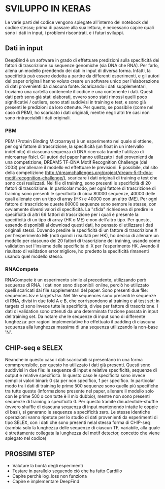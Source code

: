 # SVILUPPO IN KERAS
Le varie parti del codice vengono spiegate all'interno del notebook del codice stesso; prima di passare alla sua lettura, è necessario capire quali sono i dati in input, i problemi riscontrati, e i futuri sviluppi.

## Dati in input
DeepBind è un software in grado di effettuare predizioni sulla specificità dei fattori di trascrizione su sequenze genomiche (sia DNA che RNA). Per farlo, allena un modello prendendo dei dati in input di diversa forma.
Infatti, la specificità può essere dedotta a partire da differenti esperimenti, e gli autori del paper originali hanno voluto creare un software unico per l'elaborazione di dati provenienti da ciascuna fonte.
Scaricando i dati supplementari, troviamo una cartella contenente il codice e una contenente i dati.
Questi dati però sono già stati elaborati, ovvero sono stati rimossi quelli poco significativi / outliers, sono stati suddivisi in training e test, e sono già presenti le predizioni da loro ottenute.
Per questo, se possibile (come nel caso di PBM), ho scaricato i dati originali, mentre negli altri tre casi non sono rintracciabili i dati originali.

### PBM
PBM (Protein Binding Microarrays) è un esperimento nel quale si ottiene, per ogni fattore di trascrizione, la specificità (un float in un intervallo indefinito) di ciascuna sequenza di DNA ricercata tramite l'utilizzo di microarray fisici.
Gli autori del paper hanno utilizzato i dati provenienti da una competizione, DREAM5 TF-DNA Motif Recognition Challenge (del 2003) per allenare il modello ed effettuare le previsioni.
È possibile, dal sito della competizione (http://dreamchallenges.org/project/dream-5-tf-dna-motif-recognition-challenge/), scaricare i dati originali di training e test che sono così realizzati.
Nel file di training, sono presenti le specificità di 20 fattori di trascrizione.
In particolar modo, per ogni fattore di trascrizione di training sono presenti le specificità di circa 80000 sequenze, 40000 delle quali allenate con un tipo di array (HK) e 40000 con un altro (ME).
Per ogni fattore di trascrizione queste 80000 sequenze sono sempre le stesse, con ovviamente diversi valori di specificità.
La "sfida" richiedeva di predire le specificità di altri 66 fattori di trascrizione per i quali è presente la specificità di un tipo di array (HK o ME) e non dell'altro tipo.
Per questo, essendo disponibili al download questi dati, ho pensato di utilizzare i dati originali stessi.
Dovendo predire le specificità di un fattore di trascrizione X per l'esperimento ME (noti quindi i risultati per HK), ho deciso di allenare un modello per ciascuno dei 20 fattori di trascrizione del training, usando come validation set l'insieme delle specificità di X per l'esperimento HK.
Avendo il risultato di validation error migliore, ho predetto la specificità rimanenti usando quel modello stesso.

### RNACompete
RNACompete è un esperimento simile al precedente, utilizzando però sequenze di RNA. 
I dati non sono disponibili online, perciò ho utilizzato quelli scaricati dai file supplementari del paper.
Sono presenti due file: sequences.tsv e targets.tsv.
Nel file sequences sono presenti le sequenze di RNA, divisi in due fold A e B, che corrispondono al training e al test set; in targets ci sono invece tutte le specificità, divise per fattore di trascrizione.
I dati di validation sono ottenuti da una determinata frazione passata in input del training set.
Da notare che le sequenze di input sono di differente lunghezza: per ragioni implementative ho effettuato il padding di ciascuna sequenza alla lunghezza massima di una sequenza utilizzando la non-base 'N'.

## CHIP-seq e SELEX
Neanche in questo caso i dati scaricabili si presentano in una forma commprensibile, per questo ho utilizzato i dati già presenti.
Questi sono suddivisi in due file: le sequenze di input e relative specificità, sequenze di output e relative specificità.
In questo caso le specificità sono invece semplici valori binari: 0 sta per non specifico, 1 per specifico.
In particolar modo tra i dati di training le prime 500 sequenze sono quelle più specifiche tra tutte queste (informazione presente nel paper, allenare il modello solo con le prime 500 o con tutte è il mio dubbio), mentre non sono presenti sequenze di training a specificità 0.
Per questo tramite dinucleotide-shuffle (ovvero shuffle di ciascuna sequenza di input mantenendo intatte le coppie di basi), si generano le sequenze a specificità zero.
Le stesse identiche operazioni vanno ripetute per lo studio di dati provenienti da esperimenti di tipo SELEX, con i dati che sono presenti nelal stessa forma di CHIP-seq (cambia solo la lunghezza delle sequenze di ciascun TF, variabile, alla quale è strettamente collegata la lunghezza del motif detector, concetto che viene spiegato nel codice)

## PROSSIMI STEP
- Valutare la bontà degli esperimenti
- Testare in parallelo seguendo ciò che ha fatto Cardillo
- Capire perchè log_loss non funziona
- Capire e implementare DeepFind
